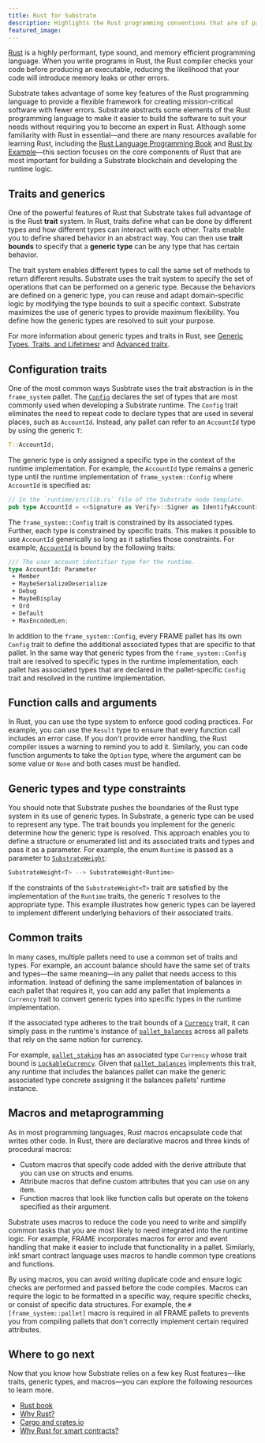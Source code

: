```yaml
---
title: Rust for Substrate
description: Highlights the Rust programming conventions that are of particular importance when developing a Substrate blockchain.
featured_image:
--- 
```


[Rust](https://www.rust-lang.org/) is a highly performant, type sound, and memory efficient programming language.
When you write programs in Rust, the Rust compiler checks your code before producing an executable, reducing the likelihood that your code will introduce memory leaks or other errors.

Substrate takes advantage of some key features of the Rust programming language to provide a flexible framework for creating mission-critical software with fewer errors.
Substrate abstracts some elements of the Rust programming language to make it easier to build the software to suit your needs without requiring you to become an expert in Rust.
Although some familiarity with Rust in essential—and there are many resources available for learning Rust, including the [Rust Language Programming Book](https://doc.rust-lang.org/book/) and [Rust by Example](https://doc.rust-lang.org/rust-by-example/)—this section focuses on the core components of Rust that are most important for building a Substrate blockchain and developing the runtime logic.

## Traits and generics

One of the powerful features of Rust that Substrate takes full advantage of is the Rust **trait** system.
In Rust, traits define what can be done by different types and how different types can interact with each other.
Traits enable you to define shared behavior in an abstract way.
You can then use **trait bounds** to specify that a **generic type** can be any type that has certain behavior.

The trait system enables different types to call the same set of methods to return different results.
Substrate uses the trait system to specify the set of operations that can be performed on a generic type.
Because the behaviors are defined on a generic type, you can reuse and adapt domain-specific logic by modifying the type bounds to suit a specific context.
Substrate maximizes the use of generic types to provide maximum flexibility.
You define how the generic types are resolved to suit your purpose.

For more information about generic types and traits in Rust, see [Generic Types, Traits, and Lifetimesr](hhttps://doc.rust-lang.org/book/ch10-00-generics.html) and [Advanced traitx](https://doc.rust-lang.org/book/ch19-03-advanced-traits.html).

## Configuration traits

One of the most common ways Susbtrate uses the trait abstraction is in the `frame_system` pallet.
The [`Config`](https://docs.substrate.io/rustdocs/latest/frame_system/pallet/trait.Config.html) declares the set of types that are most commonly used when developing a Substrate runtime.
The `Config` trait eliminates the need to repeat code to declare types that are used in several places, such as `AccountId`.
Instead, any pallet can refer to an `AccountId` type by using the generic `T`:

```rust
T::AccountId;
```

The generic type is only assigned a specific type in the context of the runtime implementation.
For example, the `AccountId` type remains a generic type until the runtime implementation of `frame_system::Config` where `AccountId` is specified as:

```rust
// In the `runtime/src/lib.rs` file of the Substrate node template.
pub type AccountId = <<Signature as Verify>::Signer as IdentifyAccount>::AccountId;
```

The `frame_system::Config` trait is constrained by its associated types.
Further, each type is constrained by specific traits.
This makes it possible to use `AccountId` generically so long as it satisfies those constraints.
For example, [`AccountId`](https://docs.substrate.io/rustdocs/latest/frame_system/pallet/trait.Config.html#associatedtype.AccountId) is bound by the following traits:

```rust
/// The user account identifier type for the runtime.
type AccountId: Parameter
 + Member
 + MaybeSerializeDeserialize
 + Debug
 + MaybeDisplay
 + Ord
 + Default
 + MaxEncodedLen;
```

In addition to the `frame_system::Config`, every FRAME pallet has its own `Config` trait to define the additional associated types that are specific to that pallet.
In the same way that generic types from the `frame_system::Config` trait are resolved to specific types in the runtime implementation, each pallet has associated types that are declared in the pallet-specific `Config` trait and resolved in the runtime implementation.

## Function calls and arguments

In Rust, you can use the type system to enforce good coding practices.
For example, you can use the `Result` type to ensure that every function call includes an error case.
If you don't provide error handling, the Rust compiler issues a warning to remind you to add it.
Similarly, you can code function arguments to take the `Option` type, where the argument can be some value or `None` and both cases must be handled.

## Generic types and type constraints

You should note that Substrate pushes the boundaries of the Rust type system in its use of generic types.
In Substrate, a generic type can be used to represent any type.
The trait bounds you implement for the generic determine how the generic type is resolved.
This approach enables you to define a structure or enumerated list and its associated traits and types and pass it as a parameter.
For example, the enum `Runtime` is passed as a parameter to [`SubstrateWeight`](https://docs.substrate.io/rustdocs/latest/frame_system/weights/struct.SubstrateWeight.html):

```rust
SubstrateWeight<T> --> SubstrateWeight<Runtime>
```

If the constraints of the `SubstrateWeight<T>` trait are satisfied by the implementation of the `Runtime` traits, the generic `T` resolves to the appropriate type.
This example illustrates how generic types can be layered to implement different underlying behaviors of their associated traits.

## Common traits

In many cases, multiple pallets need to use a common set of traits and types.
For example, an account balance should have the same set of traits and types—the same meaning—in any pallet that needs access to this information.
Instead of defining the same implementation of balances in each pallet that requires it, you can add any pallet that implements a `Currency` trait to convert generic types into specific types in the runtime implementation.

If the associated type adheres to the trait bounds of a [`Currency`](https://docs.substrate.io/rustdocs/latest/frame_support/traits/tokens/currency/index.html) trait, it can simply pass in the runtime's instance of [`pallet_balances`](https://docs.substrate.io/rustdocs/latest/pallet_balances/index.html) across all pallets that rely on the same notion for currency.

For example, [`pallet_staking`](https://docs.substrate.io/rustdocs/latest/pallet_staking/trait.Config.html) has an associated type `Currency` whose trait bound is [`LockableCurrency`](https://docs.substrate.io/rustdocs/latest/frame_support/traits/tokens/currency/trait.LockableCurrency.html).
Given that [`pallet_balances`](https://docs.substrate.io/rustdocs/latest/pallet_balances/index.html) implements this trait, any runtime that includes the balances pallet can make the generic associated type concrete assigning it the balances pallets' runtime instance.

## Macros and metaprogramming

As in most programming languages, Rust macros encapsulate code that writes other code.
In Rust, there are declarative macros and three kinds of procedural macros:

* Custom macros that specify code added with the derive attribute that you can use on structs and enums.
* Attribute macros that define custom attributes that you can use on any item.
* Function macros that look like function calls but operate on the tokens specified as their argument.

Substrate uses macros to reduce the code you need to write and simplify common tasks that you are most likely to need integrated into the runtime logic.
For example, FRAME incorporates macros for error and event handling that make it easier to include that functionality in a pallet.
Similarly, ink! smart contract language uses macros to handle common type creations and functions.

By using macros, you can avoid writing duplicate code and ensure logic checks are performed and passed before the code compiles.
Macros can require the logic to be formatted in a specific way, require specific checks, or consist of specific data structures.
For example, the `#[frame_system::pallet]` macro is required in all FRAME pallets to prevents you from compiling pallets that don't correctly implement certain required attributes.

## Where to go next

Now that you know how Substrate relies on a few key Rust features—like traits, generic types, and macros—you can explore the following resources to learn more.

* [Rust book](https://doc.rust-lang.org/book/)
* [Why Rust?](https://www.parity.io/blog/why-rust)
* [Cargo and crates.io](https://doc.rust-lang.org/book/ch14-00-more-about-cargo.html)
* [Why Rust for smart contracts?](https://paritytech.github.io/ink-docs/why-rust-for-smart-contracts)
